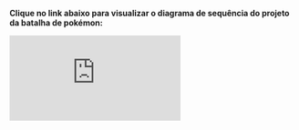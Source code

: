 **Clique no link abaixo para visualizar o diagrama de sequência do projeto da batalha de pokémon:**

![DIAGRAMA DE SEQUENCIA](https://github.com/thaislisatchok/PRG22107_2023.2/blob/main/Diagrama%20de%20Sequ%C3%AAncia.drawio.pdf)
